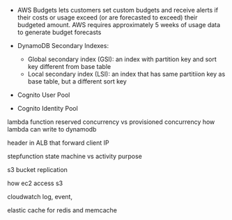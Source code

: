 - AWS Budgets lets customers set custom budgets and receive alerts if their costs or usage exceed (or are forecasted to exceed) their budgeted amount.
AWS requires approximately 5 weeks of usage data to generate budget forecasts

- DynamoDB Secondary Indexes:
  + Global secondary index (GSI): an index with partition key and sort key different from base table
  + Local secondary index (LSI): an index that has same partitiion key as base table, but a different sort key

- Cognito User Pool
- Cognito Identity Pool

lambda function reserved concurrency vs provisioned concurrency
how lambda can write to dynamodb


header in ALB that forward client IP

stepfunction state machine vs activity purpose 

s3 bucket replication

how ec2 access s3

cloudwatch log, event, 

elastic cache for redis and memcache


